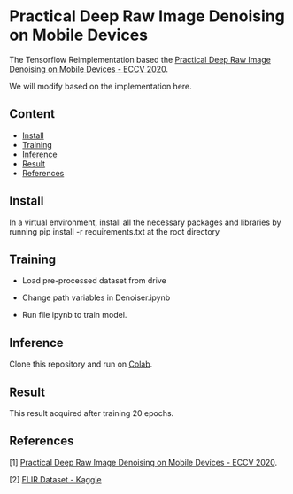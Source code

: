 # Practical Deep Raw Image Denoising on Mobile Devices
The Tensorflow Reimplementation based the [Practical Deep Raw Image Denoising on Mobile Devices - ECCV 2020](https://www.ecva.net/papers/eccv_2020/papers_ECCV/papers/123510001.pdf).

We will modify based on the implementation here.
## Content
  - [Install](#install)
  - [Training](#training)
  - [Inference](#inference)
  - [Result](#result)
  - [References](#references)

## Install
In a virtual environment, install all the necessary packages and libraries by running pip install -r requirements.txt at the root directory

## Training

- Load pre-processed dataset from drive

- Change path variables in Denoiser.ipynb

- Run file ipynb to train model.

## Inference

Clone this repository and run on [Colab](https://colab.research.google.com/notebooks/intro.ipynb).

## Result

This result acquired after training 20 epochs.

## References
[1] [Practical Deep Raw Image Denoising on Mobile Devices - ECCV 2020](https://www.ecva.net/papers/eccv_2020/papers_ECCV/papers/123510001.pdf).

[2] [FLIR Dataset - Kaggle](https://www.kaggle.com/datasets/deepnewbie/flir-thermal-images-dataset)
